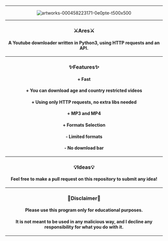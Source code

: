 ----------------------------------------------------------------------
<div align="center">
    
![artworks-000458223171-0e0pte-t500x500](https://user-images.githubusercontent.com/89752788/156660115-2686b0e3-f5cd-4174-9495-bb12f9b20f45.jpg)
    
----------------------------------------------------------------------
<div align="center">

### ⚔️Ares⚔️
    
#### A Youtube downloader written in Python3, using HTTP requests and an API.
    
----------------------------------------------------------------------
<div align="center">
    
### ✨Features✨

<div align="center">
    
#### + Fast
#### + You can download age and country restricted videos
#### + Using only HTTP requests, no extra libs needed
#### + MP3 and MP4
#### + Formats Selection
#### - Limited formats
#### - No download bar

----------------------------------------------------------------------
<div align="center">  
    
### 💡Ideas💡
    
#### Feel free to make a pull request on this repository to submit any idea!
    
----------------------------------------------------------------------
<div align="center">   
    
### 📌Disclaimer📌
    
#### Please use this program only for educational purposes.
#### It is not meant to be used in any malicious way, and I decline any responsibility for what you do with it.
----------------------------------------------------------------------  
